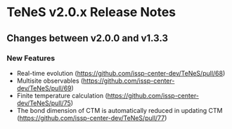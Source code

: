 # TeNeS v2.0.x Release Notes

## Changes between v2.0.0 and v1.3.3

### New Features

- Real-time evolution (https://github.com/issp-center-dev/TeNeS/pull/68)
- Multisite observables (https://github.com/issp-center-dev/TeNeS/pull/69)
- Finite temperature calculation (https://github.com/issp-center-dev/TeNeS/pull/75)
- The bond dimension of CTM is automatically reduced in updating CTM (https://github.com/issp-center-dev/TeNeS/pull/77)
